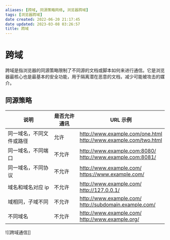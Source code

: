 ```yaml
---
aliases: [跨域, 同源策略网络, 浏览器跨域]
tags: [浏览器跨域]
date created: 2022-06-20 21:17:45
date updated: 2023-03-08 03:26:57
title: 跨域
---
```


# 跨域

跨域是指浏览器的同源策略限制了不同源的文档或脚本如何来进行通信。它是浏览器最核心也是最基本的安全功能，用于隔离潜在恶意的文档，减少可能被攻击的媒介。

## 同源策略

| 说明           | 是否允许通讯 | URL 示例 |
| ------------ | ------ | ---- |
| 同一域名，不同文件或路径 | 允许     |   <http://www.example.com/one.html> <br> <http://www.example.com/two.html> |
| 同一域名，不同端口    | 不允许    |  <http://www.example.com:8080/> <br> <http://www.example.com:8081/> |
| 同一域名，不同协议    | 不允许    | <http://www.example.com/> <br> <https://www.example.com/> |
| 域名和域名对应 ip   | 不允许    |  <http://www.example.com/> <br> <http://127.0.0.1/> |
| 域相同，子域不同     | 不允许    | <http://www.example.com/> <br> <http://subdomain.example.com/> |
| 不同域名         | 不允许    | <http://www.example.com/> <br> <http://www.example.org/> |

![[跨域通信]]
